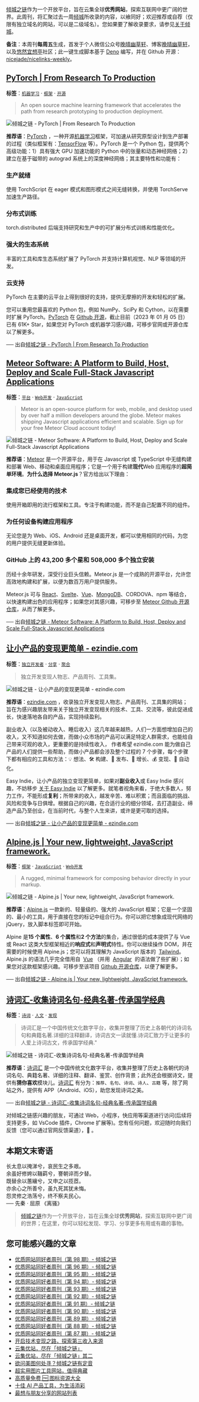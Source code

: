 [倾城之链](https://site.lovejade.cn/)作为一个开放平台，旨在云集全球**优秀网站**，探索互联网中更广阔的世界。此周刊，将汇聚过去一周[倾城](https://site.lovejade.cn/?utm_source=weekly)所收录的内容，以飨同好；欢迎推荐或自荐（仅限有独立域名的网站，可以是二级域名）。您如果要了解收录要求，请参见[关于倾城](https://site.lovejade.cn/about?utm_source=weekly)。

**备注**：本周刊**每周五**生成，首发于个人微信公众号[晚晴幽草轩](https://mp.weixin.qq.com/mp/appmsgalbum?__biz=MzI5MDIwMzM2Mg==&action=getalbum&album_id=1530765143352082433&scene=173&from_msgid=2650641087&from_itemidx=1&count=3#wechat_redirect)、博客[晚晴幽草轩](https://www.jeffjade.com)，以及[悠然宜想亭](https://forum.lovejade.cn/)社区；此一键生成脚本基于 [Deno](https://site.lovejade.cn/post/602d30aad099ff5688618591) 编写，并在 Github 开源：[nicejade/nicelinks-weekly](https://github.com/nicejade/nicelinks-weekly)。

## [PyTorch | From Research To Production](https://site.lovejade.cn/post/63b6b8c21653425ab90b4b34)

**标签**：[`机器学习`](https://site.lovejade.cn/tags/机器学习) · [`框架`](https://site.lovejade.cn/tags/框架) · [`开源`](https://site.lovejade.cn/tags/开源)

> An open source machine learning framework that accelerates the path from research prototyping to production deployment.

![倾城之链 - PyTorch | From Research To Production](https://nicelinks.oss-cn-shenzhen.aliyuncs.com/pytorch.org.png?x-oss-process=style/png2jpg)

**推荐语**：[PyTorch](https://pytorch.org/) ，一种开源[机器学习](https://site.lovejade.cn/tags/机器学习)框架，可加速从研究原型设计到生产部署的过程（类似框架有：[TensorFlow](https://site.lovejade.cn/post/60631f14bffb5e532f3be248) 等）。PyTorch 是一个 Python 包，提供两个高级功能：1）具有强大 GPU 加速功能的 Python 中的张量和动态神经网络；2）建立在基于磁带的 autograd 系统上的深度神经网络；其主要特性和功能有：

### 生产就绪

使用 TorchScript 在 eager 模式和图形模式之间无缝转换，并使用 TorchServe 加速生产路径。

### 分布式训练

torch.distributed 后端支持研究和生产中的可扩展分布式训练和性能优化。

### 强大的生态系统

丰富的工具和库生态系统扩展了 PyTorch 并支持计算机视觉、NLP 等领域的开发。

### 云支持

PyTorch 在主要的云平台上得到很好的支持，提供无摩擦的开发和轻松的扩展。

您可以重用您最喜欢的 Python 包，例如 NumPy、SciPy 和 Cython，以在需要时扩展 PyTorch。[PyTorch](https://pytorch.org/) 在 [Github 开源](https://github.com/pytorch/pytorch)，截止目前（2023 年 01 月 05 日）已有 61K+ Star，如果您对 PyTorch 或机器学习感兴趣，可移步官网或开源仓库以了解更多。

── 出自[倾城之链 - PyTorch | From Research To Production](https://site.lovejade.cn/post/63b6b8c21653425ab90b4b34)

## [Meteor Software: A Platform to Build, Host, Deploy and Scale Full-Stack Javascript Applications](https://site.lovejade.cn/post/63b6b5cb1653425ab90b4a35)

**标签**：[`平台`](https://site.lovejade.cn/tags/平台) · [`Web开发`](https://site.lovejade.cn/tags/Web开发) · [`JavaScript`](https://site.lovejade.cn/tags/JavaScript)

> Meteor is an open-source platform for web, mobile, and desktop used by over half a million developers around the globe. Meteor makes shipping Javascript applications efficient and scalable. Sign up for your free Meteor Cloud account today!

![倾城之链 - Meteor Software: A Platform to Build, Host, Deploy and Scale Full-Stack Javascript Applications](https://nicelinks.oss-cn-shenzhen.aliyuncs.com/www.meteor.com.png?x-oss-process=style/png2jpg)

**推荐语**：[Meteor](https://www.meteor.com/) 是一个开源平台，用于在 Javascript 或 TypeScript 中无缝构建和部署 Web、移动和桌面应用程序；它是一个用于构建**现代**Web 应用程序的**超简单环境**。**为什么选择 Meteor.js**？官方给出以下理由：

### 集成您已经使用的技术

使用开箱即用的流行框架和工具。专注于构建功能，而不是自己配置不同的组件。

### 为任何设备构建应用程序

无论您是为 Web、iOS、Android 还是桌面开发，都可以使用相同的代码，为您的用户提供无缝更新体验。

### GitHub 上的 43,200 多个星和 508,000 多个独立安装

历经十余年研发，深受行业巨头信赖。Meteor.js 是一个成熟的开源平台，允许您高效地构建和扩展，以便为数百万用户提供服务。

Meteor.js 可与 [React](https://site.lovejade.cn/post/5b1294b5e93ed2618cfac134)、[Svelte](https://site.lovejade.cn/post/62a9c2ad90509e23cea772c0)、[Vue](https://site.lovejade.cn/post/5b1a221c0526c920d6dfaada)、[MongoDB](https://site.lovejade.cn/post/62692add77f8270876fcb3dc)、CORDOVA、npm 等结合，以快速构建出色的应用程序；如果您对其感兴趣，可移步至 [Meteor Github 开源仓库](https://github.com/meteor/meteor)，从而了解更多。

── 出自[倾城之链 - Meteor Software: A Platform to Build, Host, Deploy and Scale Full-Stack Javascript Applications](https://site.lovejade.cn/post/63b6b5cb1653425ab90b4a35)

## [让小产品的变现更简单 - ezindie.com](https://site.lovejade.cn/post/63b666751653425ab90b471c)

**标签**：[`独立开发者`](https://site.lovejade.cn/tags/独立开发者) · [`分享`](https://site.lovejade.cn/tags/分享) · [`聚合`](https://site.lovejade.cn/tags/聚合)

> 独立开发变现人物志、产品周刊、工具集。

![倾城之链 - 让小产品的变现更简单 - ezindie.com](https://nicelinks.oss-cn-shenzhen.aliyuncs.com/www.ezindie.com.png?x-oss-process=style/png2jpg)

**推荐语**：[ezindie.com](https://www.ezindie.com/) ，收录独立开发变现人物志、产品周刊、工具集的网站；旨在为感兴趣朋友带来关于独立开发变现相关的技术、工具、交流等，彼此促进成长，快速落地各自的产品，实现持续盈利。

副业收入（以及被动收入、睡后收入）这几年越来越热，人们一方面想增加自己的收入，又不知道如何去做，而做小众市场的产品可以满足特定人群需求，也能给自己带来可观的收入，更重要的是持续性收入， 作者希望 ezindie.com 能为做自己产品的人们提供一些帮助，而做小产品都会涉及整个过程的 7 个步骤，每个步骤下都有相应的工具和方法：💡 想法、🛠 构建、🚀 发布、🌱 增长、💰 变现、🤖 自动化。

Easy Indie，让小产品的独立变现更简单，如果对**副业收入**或 Easy Indie 感兴趣，不妨移步 [关于 Easy Indie](https://www.ezindie.com/about) 以了解更多。就笔者视角来看，于绝大多数人，努力工作，不能形成**复利**；所带来的收入，越发辛苦、难以积累；而且面临的挑战、风险和竞争与日俱增。根据自己的兴趣，在合适行业的细分领域，去打造副业、缔造产品乃至创业，在当前时代，与整个人生来讲，或许是更可取的选择。

── 出自[倾城之链 - 让小产品的变现更简单 - ezindie.com](https://site.lovejade.cn/post/63b666751653425ab90b471c)

## [Alpine.js | Your new, lightweight, JavaScript framework.](https://site.lovejade.cn/post/63b55fdc1653425ab90b40d9)

**标签**：[`框架`](https://site.lovejade.cn/tags/框架) · [`JavaScript`](https://site.lovejade.cn/tags/JavaScript) · [`Web开发`](https://site.lovejade.cn/tags/Web开发)

> A rugged, minimal framework for composing behavior directly in your markup.

![倾城之链 - Alpine.js | Your new, lightweight, JavaScript framework.](https://nicelinks.oss-cn-shenzhen.aliyuncs.com/alpinejs.dev.png?x-oss-process=style/png2jpg)

**推荐语**：[Alpine.js](https://alpinejs.dev/) 一款新的、轻量级的、强大的 JavaScript 框架；它是一个坚固的、最小的工具，用于直接在您的标记中组合行为。你可以把它想象成现代网络的 jQuery，放入脚本标签即可开始。

Alpine 是**15 个属性**、**6 个属性**和**2 个方法**的集合，通过很低的成本提供了与 Vue 或 React 这类大型框架相近的**响应式**和**声明式**特性。你可以继续操作 DOM，并在需要的时候使用 Alpine.js；您可以将其理解为 JavaScript 版本的  [Tailwind](<[https://tailwindcss.com/](https://site.lovejade.cn/post/5fd20cb4c06d6302c1907ec7)>)。Alpine.js 的语法几乎完全借用自  [Vue](https://vuejs.org/) （并用  [Angular](https://angularjs.org/)  的语法做了些扩展）；如果您对这款框架感兴趣。可移步至该项目 [Github 开源仓库](https://github.com/alpinejs/alpine)，以便了解更多。

── 出自[倾城之链 - Alpine.js | Your new, lightweight, JavaScript framework.](https://site.lovejade.cn/post/63b55fdc1653425ab90b40d9)

## [诗词汇-收集诗词名句-经典名著-传承国学经典](https://site.lovejade.cn/post/63b192821653425ab90b245e)

**标签**：[`诗词`](https://site.lovejade.cn/tags/诗词) · [`人文`](https://site.lovejade.cn/tags/人文) · [`发现`](https://site.lovejade.cn/tags/发现)

> 诗词汇是一个中国传统文化数字平台，收集并整理了历史上各朝代的诗词名句和典籍名著.详细的注释翻译，诗词古文一读就懂.诗词汇致力于让更多的人爱上诗词古文，传承国学经典."

![倾城之链 - 诗词汇-收集诗词名句-经典名著-传承国学经典](https://nicelinks.oss-cn-shenzhen.aliyuncs.com/www.shicihui.com.png?x-oss-process=style/png2jpg)

**推荐语**：[诗词汇](https://www.shicihui.com/) 是一个中国传统文化数字平台，收集并整理了历史上各朝代的诗词名句、典籍名著、详细的注释、翻译、鉴赏、创作背景；此外还会根据诗文，提供有**猜你喜欢**模块儿。[诗词汇](https://www.shicihui.com/) 有分为：`推荐`、`名句`、`诗词`、`诗人`、`古籍` 等，除了网站之外，提供有 APP（Android、iOS），助您发现诗词之美。

── 出自[倾城之链 - 诗词汇-收集诗词名句-经典名著-传承国学经典](https://site.lovejade.cn/post/63b192821653425ab90b245e)

对倾城之链感兴趣的朋友，可通过 Web，小程序，快应用等渠道进行访问(后续将支持更多，如 VsCode 插件，Chrome 扩展等)。您有任何问题，欢迎随时向我们反馈（您可以通过官网反馈渠道），🤲 。

## 本期文末寄语

长太息以掩涕兮，哀民生之多艰。  
余虽好修姱以鞿羁兮，謇朝谇而夕替。  
既替余以蕙纕兮，又申之以揽茝。  
亦余心之所善兮，虽九死其犹未悔。  
怨灵修之浩荡兮，终不察夫民心。  
── 先秦 · 屈原 《离骚》

> [倾城之链](https://site.lovejade.cn/)作为一个开放平台，旨在云集全球**优秀网站**，探索互联网中更广阔的世界；在这里，你可以轻松发现、学习、分享更多有用或有趣的事物。

## 您可能感兴趣的文章

- [优质网站同好者周刊（第 98 期）- 倾城之链](https://link.niceshare.site/weekly-098/)
- [优质网站同好者周刊（第 96 期）- 倾城之链](https://link.niceshare.site/weekly-096/)
- [优质网站同好者周刊（第 95 期）- 倾城之链](https://link.niceshare.site/weekly-095/)
- [优质网站同好者周刊（第 94 期）- 倾城之链](https://link.niceshare.site/weekly-094/)
- [优质网站同好者周刊（第 93 期）- 倾城之链](https://link.niceshare.site/weekly-093/)
- [优质网站同好者周刊（第 92 期）- 倾城之链](https://link.niceshare.site/weekly-092/)
- [优质网站同好者周刊（第 91 期）- 倾城之链](https://link.niceshare.site/weekly-091/)
- [优质网站同好者周刊（第 90 期）- 倾城之链](https://link.niceshare.site/weekly-090/)
- [优质网站同好者周刊（第 89 期）- 倾城之链](https://link.niceshare.site/weekly-089/)
- [优质网站同好者周刊（第 88 期）- 倾城之链](https://link.niceshare.site/weekly-088/)
- [优质网站同好者周刊（第 87 期）- 倾城之链](https://link.niceshare.site/weekly-087/)
- [开启技术变现之路，探索第三收入来源](https://www.jeffjade.com/2020/11/17/173-talk-about-nice-links/)
- [云集优站，尽在「倾城之链」](https://www.jeffjade.com/2017/12/31/136-talk-about-nicelinks-site/)
- [云集优站，尽在「倾城之链」其二](https://www.jeffjade.com/2018/12/23/146-talk-about-nice-links/)
- [欲问美图何处寻？倾城之链有定音](https://www.jeffjade.com/2019/02/17/151-aweome-beautiful-picture-website-list/ "欲问美图何处寻？倾城之链有定音")
- [超实用图片工具网站，值得典藏](https://www.jeffjade.com/2020/07/27/165-aweome-picture-tool-website-list/)
- [高质量免费 🆓 图标资源大全](https://www.jeffjade.com/2020/09/11/169-high-quality-free-icon-resource-collection/)
- [十佳 AI 产品工具，为生活添彩](https://www.jeffjade.com/2020/09/23/170-list-of-top-20-ai-product-tools/)
- [最想与朋友分享的网站列表](https://www.jeffjade.com/2020/09/01/168-list-of-websites-i-most-want-to-share-with-my-friends/)
